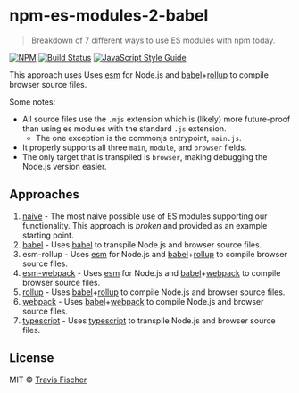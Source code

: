 # npm-es-modules-2-babel

> Breakdown of 7 different ways to use ES modules with npm today.

[![NPM](https://img.shields.io/npm/v/npm-es-modules-1-naive.svg)](https://www.npmjs.com/package/npm-es-modules-1-naive) [![Build Status](https://travis-ci.com/transitive-bullshit/npm-es-modules.svg?branch=master)](https://travis-ci.com/transitive-bullshit/npm-es-modules) [![JavaScript Style Guide](https://img.shields.io/badge/code_style-standard-brightgreen.svg)](https://standardjs.com)

This approach uses Uses [esm](https://github.com/standard-things/esm) for Node.js and [babel](https://babeljs.io/)+[rollup](https://rollupjs.org/guide/en) to compile browser source files.

Some notes:
- All source files use the `.mjs` extension which is (likely) more future-proof than using es modules with the standard `.js` extension.
  - The one exception is the commonjs entrypoint, `main.js`.
- It properly supports all three `main`, `module`, and `browser` fields.
- The only target that is transpiled is `browser`, making debugging the Node.js version easier.

## Approaches

1. [naive](../1-naive) - The most naive possible use of ES modules supporting our functionality. This approach is *broken* and provided as an example starting point.
2. [babel](../2-babel) - Uses [babel](https://babeljs.io/) to transpile Node.js and browser source files.
3. esm-rollup - Uses [esm](https://github.com/standard-things/esm) for Node.js and [babel](https://babeljs.io/)+[rollup](https://rollupjs.org/guide/en) to compile browser source files.
4. [esm-webpack](../4-esm-webpack) - Uses [esm](https://github.com/standard-things/esm) for Node.js and [babel](https://babeljs.io/)+[webpack](https://webpack.js.org/) to compile browser source files.
5. [rollup](../5-rollup) - Uses [babel](https://babeljs.io/)+[rollup](https://rollupjs.org/guide/en) to compile Node.js and browser source files.
6. [webpack](../6-webpack) - Uses [babel](https://babeljs.io/)+[webpack](https://webpack.js.org/) to compile Node.js and browser source files.
7. [typescript](../7-typescript) - Uses [typescript](https://www.typescriptlang.org/) to transpile Node.js and browser source files.

## License

MIT © [Travis Fischer](https://github.com/transitive-bullshit)
